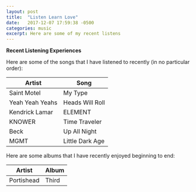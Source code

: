 ```yaml
---
layout: post
title:  "Listen Learn Love"
date:   2017-12-07 17:59:38 -0500
categories: music
excerpt: Here are some of my recent listens
---
```


**Recent Listening Experiences**

Here are some of the songs that I have listened to recently (in no particular order):

|   Artist                  |   Song                     |
|---------------            |---------------             |
| Saint Motel               | My Type                    |
| Yeah Yeah Yeahs           | Heads Will Roll            |
| Kendrick Lamar            | ELEMENT                    |
| KNOWER                    | Time Traveler              |
| Beck                      | Up All Night               |
| MGMT                      | Little Dark Age            |


Here are some albums that I have recently enjoyed beginning to end:

|   Artist                                      |   Album              |
|---------------                                |---------------       |
| Portishead                                    | Third                |
